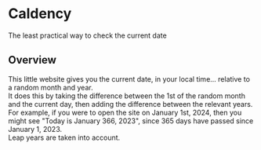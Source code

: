 # Caldency
The least practical way to check the current date

## Overview
This little website gives you the current date, in your local time... relative to a random month and year.<br>
It does this by taking the difference between the 1st of the random month and the current day, then adding the difference between the relevant years.<br>
For example, if you were to open the site on January 1st, 2024, then you might see "Today is January 366, 2023", since 365 days have passed since January 1, 2023.<br>
Leap years are taken into account.